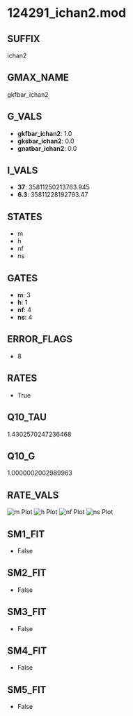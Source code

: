# 124291_ichan2.mod

## SUFFIX

ichan2

## GMAX_NAME

gkfbar_ichan2

## G_VALS

- **gkfbar_ichan2**: 1.0
- **gksbar_ichan2**: 0.0
- **gnatbar_ichan2**: 0.0

## I_VALS

- **37**: 35811250213763.945
- **6.3**: 35811228192793.47

## STATES

- m
- h
- nf
- ns

## GATES

- **m**: 3
- **h**: 1
- **nf**: 4
- **ns**: 4

## ERROR_FLAGS

- 8

## RATES

- True

## Q10_TAU

1.4302570247236468

## Q10_G

1.0000002002989963

## RATE_VALS

![m Plot](/Users/pbozelos/Dropbox/icg-Chai-Panos/supermodels/output_markdown_files/K/124291_ichan2.mod/images/m.png)
![h Plot](/Users/pbozelos/Dropbox/icg-Chai-Panos/supermodels/output_markdown_files/K/124291_ichan2.mod/images/h.png)
![nf Plot](/Users/pbozelos/Dropbox/icg-Chai-Panos/supermodels/output_markdown_files/K/124291_ichan2.mod/images/nf.png)
![ns Plot](/Users/pbozelos/Dropbox/icg-Chai-Panos/supermodels/output_markdown_files/K/124291_ichan2.mod/images/ns.png)

## SM1_FIT

- False

## SM2_FIT

- False

## SM3_FIT

- False

## SM4_FIT

- False

## SM5_FIT

- False

